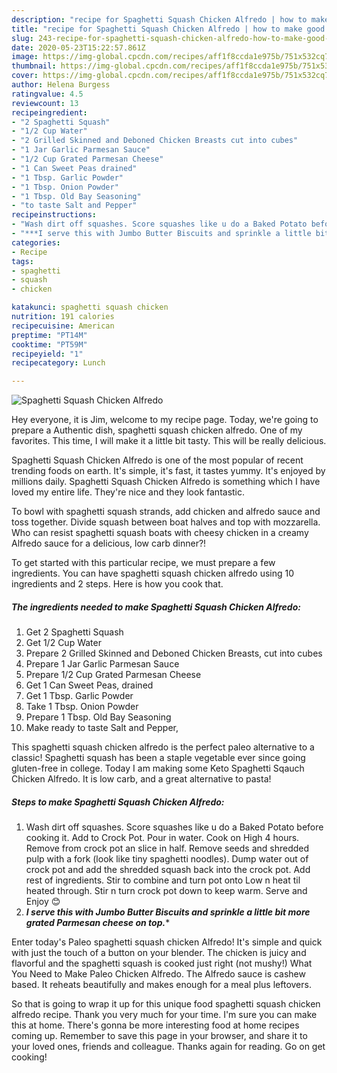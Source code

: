 ```yaml
---
description: "recipe for Spaghetti Squash Chicken Alfredo | how to make good Spaghetti Squash Chicken Alfredo"
title: "recipe for Spaghetti Squash Chicken Alfredo | how to make good Spaghetti Squash Chicken Alfredo"
slug: 243-recipe-for-spaghetti-squash-chicken-alfredo-how-to-make-good-spaghetti-squash-chicken-alfredo
date: 2020-05-23T15:22:57.861Z
image: https://img-global.cpcdn.com/recipes/aff1f8ccda1e975b/751x532cq70/spaghetti-squash-chicken-alfredo-recipe-main-photo.jpg
thumbnail: https://img-global.cpcdn.com/recipes/aff1f8ccda1e975b/751x532cq70/spaghetti-squash-chicken-alfredo-recipe-main-photo.jpg
cover: https://img-global.cpcdn.com/recipes/aff1f8ccda1e975b/751x532cq70/spaghetti-squash-chicken-alfredo-recipe-main-photo.jpg
author: Helena Burgess
ratingvalue: 4.5
reviewcount: 13
recipeingredient:
- "2 Spaghetti Squash"
- "1/2 Cup Water"
- "2 Grilled Skinned and Deboned Chicken Breasts cut into cubes"
- "1 Jar Garlic Parmesan Sauce"
- "1/2 Cup Grated Parmesan Cheese"
- "1 Can Sweet Peas drained"
- "1 Tbsp. Garlic Powder"
- "1 Tbsp. Onion Powder"
- "1 Tbsp. Old Bay Seasoning"
- "to taste Salt and Pepper"
recipeinstructions:
- "Wash dirt off squashes. Score squashes like u do a Baked Potato before cooking it. Add to Crock Pot. Pour in water. Cook on High 4 hours. Remove from crock pot an slice in half. Remove seeds and shredded pulp with a fork (look like tiny spaghetti noodles). Dump water out of crock pot and add the shredded squash back into the crock pot. Add rest of ingredients. Stir to combine and turn pot onto Low n heat til heated through. Stir n turn crock pot down to keep warm. Serve and Enjoy 😊"
- "***I serve this with Jumbo Butter Biscuits and sprinkle a little bit more grated Parmesan cheese on top.****"
categories:
- Recipe
tags:
- spaghetti
- squash
- chicken

katakunci: spaghetti squash chicken 
nutrition: 191 calories
recipecuisine: American
preptime: "PT14M"
cooktime: "PT59M"
recipeyield: "1"
recipecategory: Lunch

---
```



![Spaghetti Squash Chicken Alfredo](https://img-global.cpcdn.com/recipes/aff1f8ccda1e975b/751x532cq70/spaghetti-squash-chicken-alfredo-recipe-main-photo.jpg)

Hey everyone, it is Jim, welcome to my recipe page. Today, we're going to prepare a Authentic dish, spaghetti squash chicken alfredo. One of my favorites. This time, I will make it a little bit tasty. This will be really delicious.

Spaghetti Squash Chicken Alfredo is one of the most popular of recent trending foods on earth. It's simple, it's fast, it tastes yummy. It's enjoyed by millions daily. Spaghetti Squash Chicken Alfredo is something which I have loved my entire life. They're nice and they look fantastic.

To bowl with spaghetti squash strands, add chicken and alfredo sauce and toss together. Divide squash between boat halves and top with mozzarella. Who can resist spaghetti squash boats with cheesy chicken in a creamy Alfredo sauce for a delicious, low carb dinner?!


To get started with this particular recipe, we must prepare a few ingredients. You can have spaghetti squash chicken alfredo using 10 ingredients and 2 steps. Here is how you cook that.

<!--inarticleads1-->

##### The ingredients needed to make Spaghetti Squash Chicken Alfredo:

1. Get 2 Spaghetti Squash
1. Get 1/2 Cup Water
1. Prepare 2 Grilled Skinned and Deboned Chicken Breasts, cut into cubes
1. Prepare 1 Jar Garlic Parmesan Sauce
1. Prepare 1/2 Cup Grated Parmesan Cheese
1. Get 1 Can Sweet Peas, drained
1. Get 1 Tbsp. Garlic Powder
1. Take 1 Tbsp. Onion Powder
1. Prepare 1 Tbsp. Old Bay Seasoning
1. Make ready to taste Salt and Pepper,


This spaghetti squash chicken alfredo is the perfect paleo alternative to a classic! Spaghetti squash has been a staple vegetable ever since going gluten-free in college. Today I am making some Keto Spaghetti Sqauch Chicken Alfredo. It is low carb, and a great alternative to pasta! 

<!--inarticleads2-->

##### Steps to make Spaghetti Squash Chicken Alfredo:

1. Wash dirt off squashes. Score squashes like u do a Baked Potato before cooking it. Add to Crock Pot. Pour in water. Cook on High 4 hours. Remove from crock pot an slice in half. Remove seeds and shredded pulp with a fork (look like tiny spaghetti noodles). Dump water out of crock pot and add the shredded squash back into the crock pot. Add rest of ingredients. Stir to combine and turn pot onto Low n heat til heated through. Stir n turn crock pot down to keep warm. Serve and Enjoy 😊
1. ***I serve this with Jumbo Butter Biscuits and sprinkle a little bit more grated Parmesan cheese on top.****


Enter today&#39;s Paleo spaghetti squash chicken Alfredo! It&#39;s simple and quick with just the touch of a button on your blender. The chicken is juicy and flavorful and the spaghetti squash is cooked just right (not mushy!) What You Need to Make Paleo Chicken Alfredo. The Alfredo sauce is cashew based. It reheats beautifully and makes enough for a meal plus leftovers. 

So that is going to wrap it up for this unique food spaghetti squash chicken alfredo recipe. Thank you very much for your time. I'm sure you can make this at home. There's gonna be more interesting food at home recipes coming up. Remember to save this page in your browser, and share it to your loved ones, friends and colleague. Thanks again for reading. Go on get cooking!
